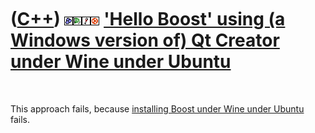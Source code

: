 



 

 

 

 

 

([C++](Cpp.htm)) ![Boost](PicBoost.png)![Qt Creator](PicQtCreator.png)![Wine](PicWine.png)![Ubuntu](PicUbuntu.png) ['Hello Boost' using (a Windows version of) Qt Creator under Wine under Ubuntu](CppHelloBoostQtCreatorWineUbuntu.htm)
========================================================================================================================================================================================================================================

 

This approach fails, because [installing Boost under Wine under
Ubuntu](CppBoostInstallWineUbuntu.htm) fails.

 

 

 

 

 





 



